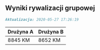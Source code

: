 ## Wyniki rywalizacji grupowej

```markdown
Aktualizacja: 2020-05-27 17:26:19
```

Drużyna A | Drużyna B
------------ | -------------
 8845 KM | 8652 KM